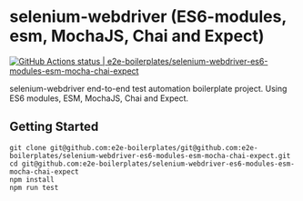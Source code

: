 # selenium-webdriver (ES6-modules, esm, MochaJS, Chai and Expect)

[![GitHub Actions status | e2e-boilerplates/selenium-webdriver-es6-modules-esm-mocha-chai-expect](https://github.com/e2e-boilerplates/selenium-webdriver-es6-modules-esm-mocha-chai-expect/workflows/selenium-webdriver-es6-modules-esm-mocha-chai-expect/badge.svg)](https://github.com/e2e-boilerplates/selenium-webdriver-es6-modules-esm-mocha-chai-expect/actions?workflow=selenium-webdriver-es6-modules-esm-mocha-chai-expect)

selenium-webdriver end-to-end test automation boilerplate project. Using ES6 modules, ESM, MochaJS, Chai and Expect.

## Getting Started

    git clone git@github.com:e2e-boilerplates/git@github.com:e2e-boilerplates/selenium-webdriver-es6-modules-esm-mocha-chai-expect.git
    cd git@github.com:e2e-boilerplates/selenium-webdriver-es6-modules-esm-mocha-chai-expect
    npm install
    npm run test
